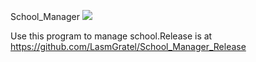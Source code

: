School_Manager
<a href="https://travis-ci.org/LasmGratel/School_Manager">
  <img src="https://travis-ci.org/LasmGratel/School_Manager.svg">
</a>

Use this program to manage school.Release is at https://github.com/LasmGratel/School_Manager_Release
